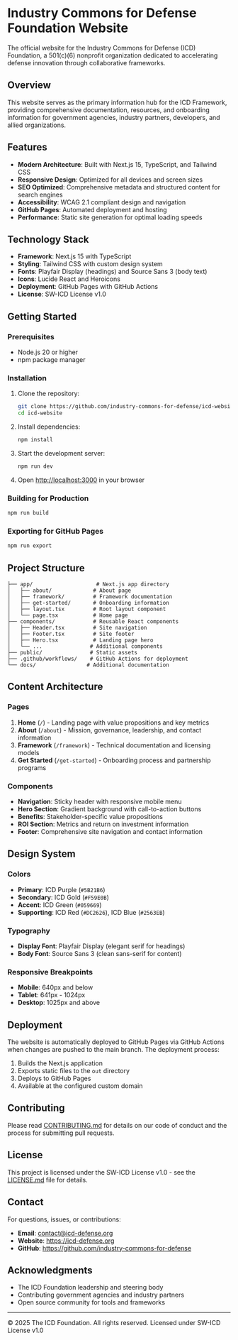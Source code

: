 # Industry Commons for Defense Foundation Website

The official website for the Industry Commons for Defense (ICD) Foundation, a 501(c)(6) nonprofit organization dedicated to accelerating defense innovation through collaborative frameworks.

## Overview

This website serves as the primary information hub for the ICD Framework, providing comprehensive documentation, resources, and onboarding information for government agencies, industry partners, developers, and allied organizations.

## Features

- **Modern Architecture**: Built with Next.js 15, TypeScript, and Tailwind CSS
- **Responsive Design**: Optimized for all devices and screen sizes
- **SEO Optimized**: Comprehensive metadata and structured content for search engines
- **Accessibility**: WCAG 2.1 compliant design and navigation
- **GitHub Pages**: Automated deployment and hosting
- **Performance**: Static site generation for optimal loading speeds

## Technology Stack

- **Framework**: Next.js 15 with TypeScript
- **Styling**: Tailwind CSS with custom design system
- **Fonts**: Playfair Display (headings) and Source Sans 3 (body text)
- **Icons**: Lucide React and Heroicons
- **Deployment**: GitHub Pages with GitHub Actions
- **License**: SW-ICD License v1.0

## Getting Started

### Prerequisites

- Node.js 20 or higher
- npm package manager

### Installation

1. Clone the repository:
   ```bash
   git clone https://github.com/industry-commons-for-defense/icd-website.git
   cd icd-website
   ```

2. Install dependencies:
   ```bash
   npm install
   ```

3. Start the development server:
   ```bash
   npm run dev
   ```

4. Open [http://localhost:3000](http://localhost:3000) in your browser

### Building for Production

```bash
npm run build
```

### Exporting for GitHub Pages

```bash
npm run export
```

## Project Structure

```
├── app/                    # Next.js app directory
│   ├── about/             # About page
│   ├── framework/         # Framework documentation
│   ├── get-started/       # Onboarding information
│   ├── layout.tsx         # Root layout component
│   └── page.tsx           # Home page
├── components/            # Reusable React components
│   ├── Header.tsx         # Site navigation
│   ├── Footer.tsx         # Site footer
│   ├── Hero.tsx           # Landing page hero
│   └── ...               # Additional components
├── public/               # Static assets
├── .github/workflows/    # GitHub Actions for deployment
└── docs/                # Additional documentation
```

## Content Architecture

### Pages

1. **Home** (`/`) - Landing page with value propositions and key metrics
2. **About** (`/about`) - Mission, governance, leadership, and contact information
3. **Framework** (`/framework`) - Technical documentation and licensing models
4. **Get Started** (`/get-started`) - Onboarding process and partnership programs

### Components

- **Navigation**: Sticky header with responsive mobile menu
- **Hero Section**: Gradient background with call-to-action buttons
- **Benefits**: Stakeholder-specific value propositions
- **ROI Section**: Metrics and return on investment information
- **Footer**: Comprehensive site navigation and contact information

## Design System

### Colors

- **Primary**: ICD Purple (`#5B21B6`)
- **Secondary**: ICD Gold (`#F59E0B`)
- **Accent**: ICD Green (`#059669`)
- **Supporting**: ICD Red (`#DC2626`), ICD Blue (`#2563EB`)

### Typography

- **Display Font**: Playfair Display (elegant serif for headings)
- **Body Font**: Source Sans 3 (clean sans-serif for content)

### Responsive Breakpoints

- **Mobile**: 640px and below
- **Tablet**: 641px - 1024px
- **Desktop**: 1025px and above

## Deployment

The website is automatically deployed to GitHub Pages via GitHub Actions when changes are pushed to the main branch. The deployment process:

1. Builds the Next.js application
2. Exports static files to the `out` directory
3. Deploys to GitHub Pages
4. Available at the configured custom domain

## Contributing

Please read [CONTRIBUTING.md](CONTRIBUTING.md) for details on our code of conduct and the process for submitting pull requests.

## License

This project is licensed under the SW-ICD License v1.0 - see the [LICENSE.md](LICENSE.md) file for details.

## Contact

For questions, issues, or contributions:

- **Email**: contact@icd-defense.org
- **Website**: https://icd-defense.org
- **GitHub**: https://github.com/industry-commons-for-defense

## Acknowledgments

- The ICD Foundation leadership and steering body
- Contributing government agencies and industry partners
- Open source community for tools and frameworks

---

© 2025 The ICD Foundation. All rights reserved. Licensed under SW-ICD License v1.0
